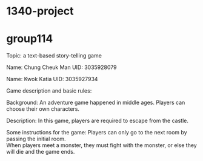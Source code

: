 # 1340-project
# group114

Topic: a text-based story-telling game

Name: Chung Cheuk Man
UID: 3035928079

Name: Kwok Katia
UID: 3035927934

Game description and basic rules:

Background: An adventure game happened in middle ages. Players can choose their own characters. 

Description: In this game, players are required to escape from the castle.

Some instructions for the game: 
Players can only go to the next room by passing the initial room.   
When players meet a monster, they must fight with the monster, or else they will die and the game ends.

